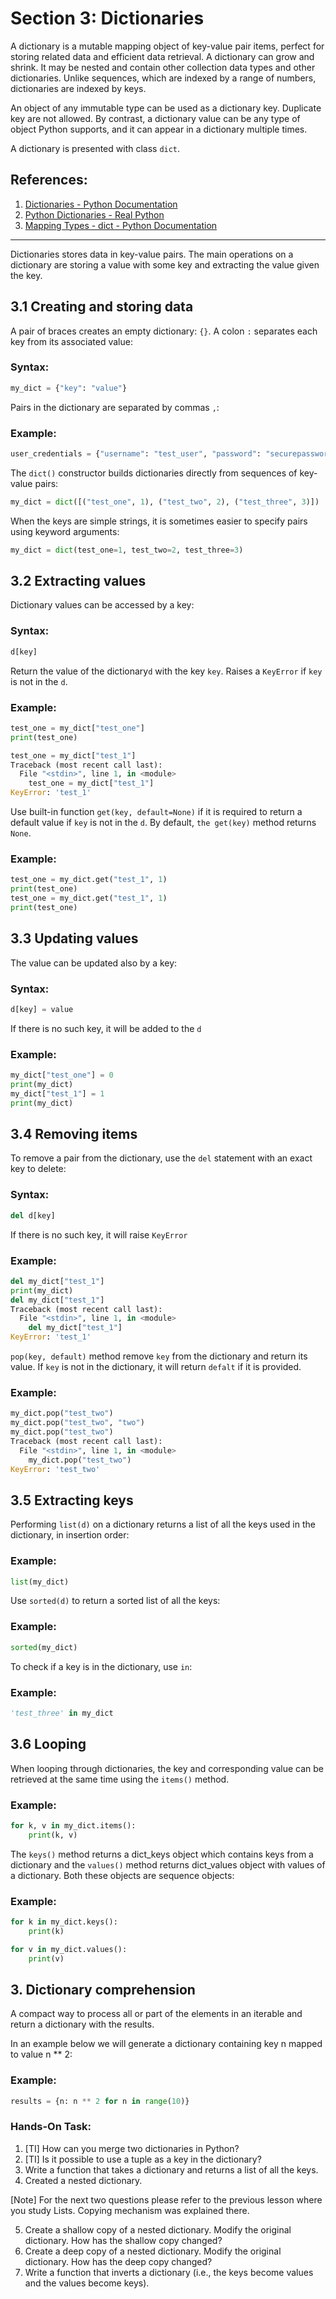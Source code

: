 # Section 3: Dictionaries

A dictionary is a mutable mapping object of key-value pair items, perfect for storing related data and efficient data 
retrieval. A dictionary can grow and shrink. It may be nested and contain other collection data types and other 
dictionaries. Unlike sequences, which are indexed by a range of numbers, dictionaries are indexed by keys.

An object of any immutable type can be used as a dictionary key. Duplicate key are not allowed. By contrast, 
a dictionary value can be any type of object Python supports, and it can appear in a dictionary multiple times.

A dictionary is presented with class `dict`.


## References:

1. [Dictionaries - Python Documentation](https://docs.python.org/3/tutorial/datastructures.html#dictionaries)
2. [Python Dictionaries - Real Python](https://realpython.com/python-dicts/)
3. [Mapping Types - dict - Python Documentation](https://docs.python.org/3/library/stdtypes.html#mapping-types-dict)

---

Dictionaries stores data in key-value pairs. The main operations on a dictionary are storing a value with some key and 
extracting the value given the key. 

## 3.1 Creating and storing data

A pair of braces creates an empty dictionary: `{}`. A colon `:` separates each key from its associated value:

### Syntax:

```python
my_dict = {"key": "value"}
```

Pairs in the dictionary are separated by commas `,`:

### Example:

```python
user_credentials = {"username": "test_user", "password": "securepassword123"}
```

The `dict()` constructor builds dictionaries directly from sequences of key-value pairs:

```python
my_dict = dict([("test_one", 1), ("test_two", 2), ("test_three", 3)])
```

When the keys are simple strings, it is sometimes easier to specify pairs using keyword arguments:

```python
my_dict = dict(test_one=1, test_two=2, test_three=3)
```

## 3.2 Extracting values

Dictionary values can be accessed by a key:

### Syntax:

```python
d[key]
```
Return the value of the dictionary`d` with the key `key`. Raises a `KeyError` if `key` is not in the `d`.

### Example:

```python
test_one = my_dict["test_one"]
print(test_one)
```

```python
test_one = my_dict["test_1"]
Traceback (most recent call last):
  File "<stdin>", line 1, in <module>
    test_one = my_dict["test_1"]
KeyError: 'test_1'
```

Use built-in function `get(key, default=None)` if it is required to return a default value if `key` is not in the `d`.
By default, `the get(key)` method returns `None`.

### Example:

```python
test_one = my_dict.get("test_1", 1)
print(test_one)
test_one = my_dict.get("test_1", 1)
print(test_one)
```

## 3.3 Updating values

The value can be updated also by a key:

### Syntax:

```python
d[key] = value
```
If there is no such key, it will be added to the `d`

### Example:

```python
my_dict["test_one"] = 0
print(my_dict)
my_dict["test_1"] = 1
print(my_dict)
```

## 3.4 Removing items

To remove a pair from the dictionary, use the `del` statement with an exact key to delete:

### Syntax:

```python
del d[key]
```
If there is no such key, it will raise `KeyError`

### Example:

```python
del my_dict["test_1"]
print(my_dict)
del my_dict["test_1"]
Traceback (most recent call last):
  File "<stdin>", line 1, in <module>
    del my_dict["test_1"]
KeyError: 'test_1'
```

`pop(key, default)` method remove `key` from the dictionary and return its value. If `key` is not in 
the dictionary, it will return `defalt` if it is provided.


### Example:

```python
my_dict.pop("test_two")
my_dict.pop("test_two", "two")
my_dict.pop("test_two")
Traceback (most recent call last):
  File "<stdin>", line 1, in <module>
    my_dict.pop("test_two")
KeyError: 'test_two'
```

## 3.5 Extracting keys

Performing `list(d)` on a dictionary returns a list of all the keys used in the dictionary, in insertion order:

### Example:

```python
list(my_dict)
```

Use `sorted(d)` to return a sorted list of all the keys:

### Example:

```python
sorted(my_dict)
```

To check if a key is in the dictionary, use `in`:

### Example:

```python
'test_three' in my_dict
```

## 3.6 Looping

When looping through dictionaries, the key and corresponding value can be retrieved at the same time using the `items()`
method.

### Example:

```python
for k, v in my_dict.items():
    print(k, v)
```

The `keys()` method returns a dict_keys object which contains keys from a dictionary and the `values()` method returns 
dict_values object with values of a dictionary. Both these objects are sequence objects:

### Example:

```python
for k in my_dict.keys():
    print(k)
```

```python
for v in my_dict.values():
    print(v)
```

## 3. Dictionary comprehension

A compact way to process all or part of the elements in an iterable and return a dictionary with the results.

In an example below we will generate a dictionary containing key n mapped to value n ** 2:

### Example:

```python
results = {n: n ** 2 for n in range(10)}
```

### Hands-On Task:
1. [TI] How can you merge two dictionaries in Python?
2. [TI] Is it possible to use a tuple as a key in the dictionary?
3. Write a function that takes a dictionary and returns a list of all the keys.
4. Created a nested dictionary.

 [Note] For the next two questions please refer to the previous lesson where you study Lists. Copying mechanism was 
explained there.

5. Create a shallow copy of a nested dictionary. Modify the original dictionary. How has the shallow copy changed?
6. Create a deep copy of a nested dictionary. Modify the original dictionary. How has the deep copy changed?
7. Write a function that inverts a dictionary (i.e., the keys become values and the values become keys).